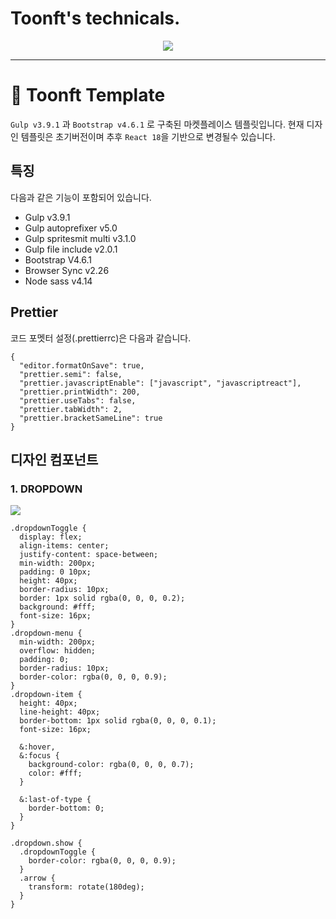 # Toonft's technicals.

<p align="middle">
	<img src="https://user-images.githubusercontent.com/20431369/164615424-f3becc45-124e-47ca-a9db-9b28b9772608.png">
</p>

---

# 🎨 Toonft Template

`Gulp v3.9.1` 과 `Bootstrap v4.6.1` 로 구축된 마켓플레이스 템플릿입니다.
현재 디자인 템플릿은 초기버전이며 추후 `React 18`을 기반으로 변경될수 있습니다.

## 특징

다음과 같은 기능이 포함되어 있습니다.

- Gulp v3.9.1
- Gulp autoprefixer v5.0
- Gulp spritesmit multi v3.1.0
- Gulp file include v2.0.1
- Bootstrap V4.6.1
- Browser Sync v2.26
- Node sass v4.14

## Prettier

코드 포멧터 설정(.prettierrc)은 다음과 같습니다.

```
{
  "editor.formatOnSave": true,
  "prettier.semi": false,
  "prettier.javascriptEnable": ["javascript", "javascriptreact"],
  "prettier.printWidth": 200,
  "prettier.useTabs": false,
  "prettier.tabWidth": 2,
  "prettier.bracketSameLine": true
}
```

## 디자인 컴포넌트

### 1. DROPDOWN

<p>
  <img src="https://user-images.githubusercontent.com/20431369/165225996-7d032813-1575-49ac-981d-21742d63500a.png">
</p>

```
.dropdownToggle {
  display: flex;
  align-items: center;
  justify-content: space-between;
  min-width: 200px;
  padding: 0 10px;
  height: 40px;
  border-radius: 10px;
  border: 1px solid rgba(0, 0, 0, 0.2);
  background: #fff;
  font-size: 16px;
}
.dropdown-menu {
  min-width: 200px;
  overflow: hidden;
  padding: 0;
  border-radius: 10px;
  border-color: rgba(0, 0, 0, 0.9);
}
.dropdown-item {
  height: 40px;
  line-height: 40px;
  border-bottom: 1px solid rgba(0, 0, 0, 0.1);
  font-size: 16px;

  &:hover,
  &:focus {
    background-color: rgba(0, 0, 0, 0.7);
    color: #fff;
  }

  &:last-of-type {
    border-bottom: 0;
  }
}

.dropdown.show {
  .dropdownToggle {
    border-color: rgba(0, 0, 0, 0.9);
  }
  .arrow {
    transform: rotate(180deg);
  }
}
```
